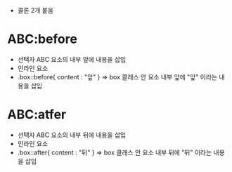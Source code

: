 - 콜론 2개 붙음

# ABC:before
- 선택자 ABC 요소의 내부 앞에 내용을 삽입
- 인라인 요소
- .box::before{
  content : "앞"
}
=> box 클래스 안 요소 내부 앞에 "앞" 이라는 내용을 삽입

# ABC:atfer
- 선택자 ABC 요소의 내부 뒤에 내용을 삽입
- 인라인 요소
- .box::after{
  content : "뒤"
}
=> box 클래스 안 요소 내부 뒤에 "뒤" 이라는 내용을 삽입